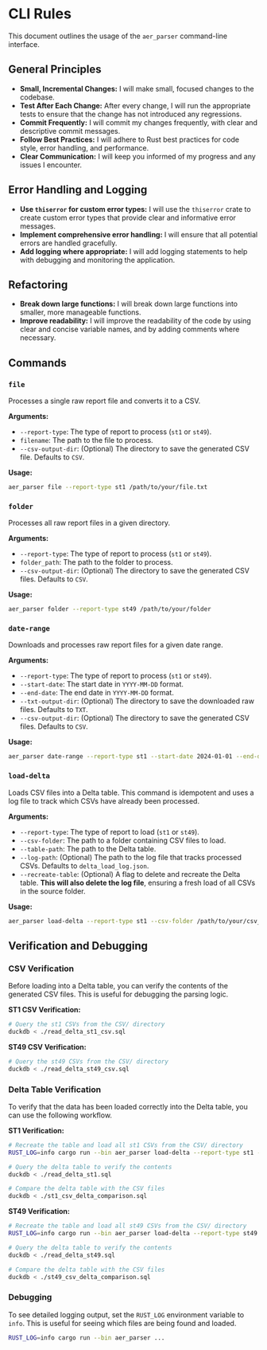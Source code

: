# CLI Rules

This document outlines the usage of the `aer_parser` command-line interface.

## General Principles

*   **Small, Incremental Changes:** I will make small, focused changes to the codebase.
*   **Test After Each Change:** After every change, I will run the appropriate tests to ensure that the change has not introduced any regressions.
*   **Commit Frequently:** I will commit my changes frequently, with clear and descriptive commit messages.
*   **Follow Best Practices:** I will adhere to Rust best practices for code style, error handling, and performance.
*   **Clear Communication:** I will keep you informed of my progress and any issues I encounter.

## Error Handling and Logging

*   **Use `thiserror` for custom error types:** I will use the `thiserror` crate to create custom error types that provide clear and informative error messages.
*   **Implement comprehensive error handling:** I will ensure that all potential errors are handled gracefully.
*   **Add logging where appropriate:** I will add logging statements to help with debugging and monitoring the application.

## Refactoring

*   **Break down large functions:** I will break down large functions into smaller, more manageable functions.
*   **Improve readability:** I will improve the readability of the code by using clear and concise variable names, and by adding comments where necessary.

## Commands

### `file`

Processes a single raw report file and converts it to a CSV.

**Arguments:**
-   `--report-type`: The type of report to process (`st1` or `st49`).
-   `filename`: The path to the file to process.
-   `--csv-output-dir`: (Optional) The directory to save the generated CSV file. Defaults to `CSV`.

**Usage:**
```bash
aer_parser file --report-type st1 /path/to/your/file.txt
```

### `folder`

Processes all raw report files in a given directory.

**Arguments:**
-   `--report-type`: The type of report to process (`st1` or `st49`).
-   `folder_path`: The path to the folder to process.
-   `--csv-output-dir`: (Optional) The directory to save the generated CSV files. Defaults to `CSV`.

**Usage:**
```bash
aer_parser folder --report-type st49 /path/to/your/folder
```

### `date-range`

Downloads and processes raw report files for a given date range.

**Arguments:**
-   `--report-type`: The type of report to process (`st1` or `st49`).
-   `--start-date`: The start date in `YYYY-MM-DD` format.
-   `--end-date`: The end date in `YYYY-MM-DD` format.
-   `--txt-output-dir`: (Optional) The directory to save the downloaded raw files. Defaults to `TXT`.
-   `--csv-output-dir`: (Optional) The directory to save the generated CSV files. Defaults to `CSV`.

**Usage:**
```bash
aer_parser date-range --report-type st1 --start-date 2024-01-01 --end-date 2024-01-31
```

### `load-delta`

Loads CSV files into a Delta table. This command is idempotent and uses a log file to track which CSVs have already been processed.

**Arguments:**
-   `--report-type`: The type of report to load (`st1` or `st49`).
-   `--csv-folder`: The path to a folder containing CSV files to load.
-   `--table-path`: The path to the Delta table.
-   `--log-path`: (Optional) The path to the log file that tracks processed CSVs. Defaults to `delta_load_log.json`.
-   `--recreate-table`: (Optional) A flag to delete and recreate the Delta table. **This will also delete the log file**, ensuring a fresh load of all CSVs in the source folder.

**Usage:**
```bash
aer_parser load-delta --report-type st1 --csv-folder /path/to/your/csv_folder --table-path /path/to/your/delta_table
```

## Verification and Debugging

### CSV Verification

Before loading into a Delta table, you can verify the contents of the generated CSV files. This is useful for debugging the parsing logic.

**ST1 CSV Verification:**
```bash
# Query the st1 CSVs from the CSV/ directory
duckdb < ./read_delta_st1_csv.sql
```

**ST49 CSV Verification:**
```bash
# Query the st49 CSVs from the CSV/ directory
duckdb < ./read_delta_st49_csv.sql
```

### Delta Table Verification

To verify that the data has been loaded correctly into the Delta table, you can use the following workflow.

**ST1 Verification:**
```bash
# Recreate the table and load all st1 CSVs from the CSV/ directory
RUST_LOG=info cargo run --bin aer_parser load-delta --report-type st1 --csv-folder CSV --table-path st1 --recreate-table

# Query the delta table to verify the contents
duckdb < ./read_delta_st1.sql

# Compare the delta table with the CSV files
duckdb < ./st1_csv_delta_comparison.sql
```

**ST49 Verification:**
```bash
# Recreate the table and load all st49 CSVs from the CSV/ directory
RUST_LOG=info cargo run --bin aer_parser load-delta --report-type st49 --csv-folder CSV --table-path st49 --recreate-table

# Query the delta table to verify the contents
duckdb < ./read_delta_st49.sql

# Compare the delta table with the CSV files
duckdb < ./st49_csv_delta_comparison.sql
```

### Debugging

To see detailed logging output, set the `RUST_LOG` environment variable to `info`. This is useful for seeing which files are being found and loaded.

```bash
RUST_LOG=info cargo run --bin aer_parser ...
